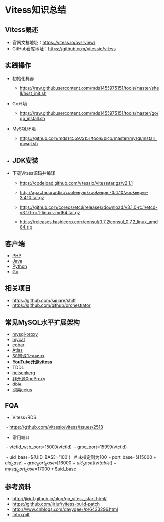 # Vitess知识总结
## Vitess概述
- 官网文档地址：https://vitess.io/overview/
- GitHub仓库地址：https://github.com/vitessio/vitess

## 实践操作
- 初始化机器
  - https://raw.githubusercontent.com/mds1455975151/tools/master/shell/host_init.sh
  
- Go环境
  - https://raw.githubusercontent.com/mds1455975151/tools/master/go/go_install.sh
  
- MySQL环境
  - https://github.com/mds1455975151/tools/blob/master/mysql/install_mysql.sh
  
- JDK安装
  - 
- 下载Vitess源码并编译
  - https://codeload.github.com/vitessio/vitess/tar.gz/v2.1.1

  - http://apache.org/dist/zookeeper/zookeeper-3.4.10/zookeeper-3.4.10.tar.gz

  - https://github.com/coreos/etcd/releases/download/v3.1.0-rc.1/etcd-v3.1.0-rc.1-linux-amd64.tar.gz

  - https://releases.hashicorp.com/consul/0.7.2/consul_0.7.2_linux_amd64.zip
  
## 客户端
- [PHP](https://github.com/pixelfederation/vitess-php-pdo)
- [Java]()
- [Python]()
- [Go]()

## 相关项目
- https://github.com/square/shift
- https://github.com/github/orchestrator

## 常见MySQL水平扩展架构
- [mysql-proxy](https://github.com/mysql/mysql-proxy)
- [mycat](https://github.com/MyCATApache/Mycat-Server)
- [cobar](https://github.com/alibaba/cobar)
- [Atlas](https://github.com/Qihoo360/Atlas)
- [58同城Oceanus](https://github.com/58code/Oceanus)
- **[YouTube开源vitess](https://github.com/vitessio/vitess)**
- TDDL
- [heisenberg](https://github.com/brucexx/heisenberg)
- [非开源OneProxy](https://github.com/mark-neil-wang/OneProxy)
- [dble](https://github.com/actiontech/dble)
- [网易cetus](https://github.com/Lede-Inc/cetus)

## FQA
- Vitess+RDS

  - https://github.com/vitessio/vitess/issues/2518
- 常用端口

  - vtctld_web_port=15000(vtctld)
  - grpc_port=15999(vtctld)
  
  - uid_base=${UID_BASE:-'100'}         # 未指定则为100
  - port_base=$[15000 + $uid_base]
  - grpc_port_base=$[16000 + $uid_base](vttablet)
  - mysql_port_base=$[17000 + $uid_base](vttablet+MySQL)

  
## 参考资料
- http://jixiuf.github.io/blog/go_vitess_start.html/
- https://github.com/jixiuf/vitess-build-patch
- http://www.cnblogs.com/davygeek/p/6433296.html
- [Intro.pdf](https://github.com/mds1455975151/tools/blob/master/vitess/official-web-docs/pdf/Vitess%20-%20Percona%20Live%202016.pdf)
